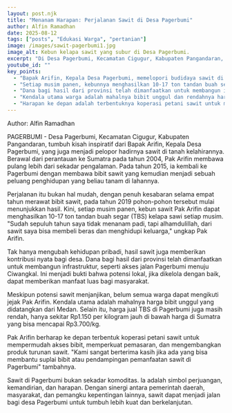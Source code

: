 ```yaml
---
layout: post.njk
title: "Menanam Harapan: Perjalanan Sawit di Desa Pagerbumi"
author: Alfin Ramadhan
date: 2025-08-12
tags: ["posts", "Edukasi Warga", "pertanian"]
image: /images/sawit-pagerbumi1.jpg
image_alt: Kebun kelapa sawit yang subur di Desa Pagerbumi.
excerpt: "Di Desa Pagerbumi, Kecamatan Cigugur, Kabupaten Pangandaran, tumbuh kisah inspiratif dari Bapak Arifin, Kepala Desa Pagerbumi, yang juga menjadi pelopor hadirnya sawit di tanah kelahirannya."
youtube_id: ""
key_points:
  - "Bapak Arifin, Kepala Desa Pagerbumi, memelopori budidaya sawit di desanya sejak tahun 2015."
  - "Setiap musim panen, kebunnya menghasilkan 10-17 ton tandan buah segar (TBS)."
  - "Dana bagi hasil dari provinsi telah dimanfaatkan untuk membangun infrastruktur jalan desa."
  - "Kendala utama warga adalah mahalnya bibit unggul dan rendahnya harga jual TBS di Pagerbumi."
  - "Harapan ke depan adalah terbentuknya koperasi petani sawit untuk memperkuat pemasaran dan akses bibit."
---
```

Author: Alfin Ramadhan

PAGERBUMI - Desa Pagerbumi, Kecamatan Cigugur, Kabupaten Pangandaran, tumbuh kisah inspiratif dari Bapak Arifin, Kepala Desa Pagerbumi, yang juga menjadi pelopor hadirnya sawit di tanah kelahirannya. Berawal dari perantauan ke Sumatra pada tahun 2004, Pak Arifin membawa pulang lebih dari sekadar pengalaman. Pada tahun 2015, ia kembali ke Pagerbumi dengan membawa bibit sawit yang kemudian menjadi sebuah peluang penghidupan yang beliau tanam di lahannya.

Perjalanan itu bukan hal mudah, dengan penuh kesabaran selama empat tahun merawat bibit sawit, pada tahun 2019 pohon-pohon tersebut mulai menunjukkan hasil. Kini, setiap musim panen, kebun sawit Pak Arifin dapat menghasilkan 10-17 ton tandan buah segar (TBS) kelapa sawi setiap musim. "Sudah sepuluh tahun saya tidak menanam padi, tapi alhamdulillah, dari sawit saya bisa membeli beras dan menghidupi keluarga," ungkap Pak Arifin.

Tak hanya mengubah kehidupan pribadi, hasil sawit juga memberikan kontribusi nyata bagi desa. Dana bagi hasil dari provinsi telah dimanfaatkan untuk membangun infrastruktur, seperti akses jalan Pagerbumi menuju Ciwangkal. Ini menjadi bukti bahwa potensi lokal, jika dikelola dengan baik, dapat memberikan manfaat luas bagi masyarakat.

Meskipun potensi sawit menjanjikan, belum semua warga dapat mengikuti jejak Pak Arifin. Kendala utama adalah mahalnya harga bibit unggul yang didatangkan dari Medan. Selain itu, harga jual TBS di Pagerbumi juga masih rendah, hanya sekitar Rp1.150 per kilogram jauh di bawah harga di Sumatra yang bisa mencapai Rp3.700/kg.

Pak Arifin berharap ke depan terbentuk koperasi petani sawit untuk mempermudah akses bibit, memperkuat pemasaran, dan mengembangkan produk turunan sawit. "Kami sangat berterima kasih jika ada yang bisa membantu suplai bibit atau pendampingan pemanfaatan sawit di Pagerbumi" tambahnya.

Sawit di Pagerbumi bukan sekadar komoditas. la adalah simbol perjuangan, kemandirian, dan harapan. Dengan sinergi antara pemerintah daerah, masyarakat, dan pemangku kepentingan lainnya, sawit dapat menjadi jalan bagi desa Pagerbumi untuk tumbuh lebih kuat dan berkelanjutan.